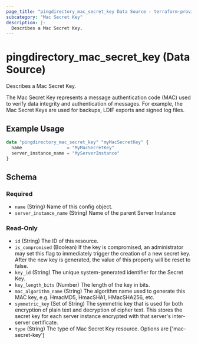 ```yaml
---
page_title: "pingdirectory_mac_secret_key Data Source - terraform-provider-pingdirectory"
subcategory: "Mac Secret Key"
description: |-
  Describes a Mac Secret Key.
---
```


# pingdirectory_mac_secret_key (Data Source)

Describes a Mac Secret Key.

The Mac Secret Key represents a message authentication code (MAC) used to verify data integrity and authentication of messages. For example, the Mac Secret Keys are used for backups, LDIF exports and signed log files.

## Example Usage

```terraform
data "pingdirectory_mac_secret_key" "myMacSecretKey" {
  name                 = "MyMacSecretKey"
  server_instance_name = "MyServerInstance"
}
```

<!-- schema generated by tfplugindocs -->
## Schema

### Required

- `name` (String) Name of this config object.
- `server_instance_name` (String) Name of the parent Server Instance

### Read-Only

- `id` (String) The ID of this resource.
- `is_compromised` (Boolean) If the key is compromised, an administrator may set this flag to immediately trigger the creation of a new secret key. After the new key is generated, the value of this property will be reset to false.
- `key_id` (String) The unique system-generated identifier for the Secret Key.
- `key_length_bits` (Number) The length of the key in bits.
- `mac_algorithm_name` (String) The algorithm name used to generate this MAC key, e.g. HmacMD5, HmacSHA1, HMacSHA256, etc.
- `symmetric_key` (Set of String) The symmetric key that is used for both encryption of plain text and decryption of cipher text. This stores the secret key for each server instance encrypted with that server's inter-server certificate.
- `type` (String) The type of Mac Secret Key resource. Options are ['mac-secret-key']

